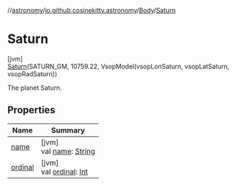 //[astronomy](../../../../index.md)/[io.github.cosinekitty.astronomy](../../index.md)/[Body](../index.md)/[Saturn](index.md)

# Saturn

[jvm]\
[Saturn](index.md)(SATURN_GM, 10759.22, VsopModel(vsopLonSaturn, vsopLatSaturn, vsopRadSaturn))

The planet Saturn.

## Properties

| Name | Summary |
|---|---|
| [name](../../-node-event-kind/-invalid/index.md#-372974862%2FProperties%2F-1216412040) | [jvm]<br>val [name](../../-node-event-kind/-invalid/index.md#-372974862%2FProperties%2F-1216412040): [String](https://kotlinlang.org/api/latest/jvm/stdlib/kotlin/-string/index.html) |
| [ordinal](../../-node-event-kind/-invalid/index.md#-739389684%2FProperties%2F-1216412040) | [jvm]<br>val [ordinal](../../-node-event-kind/-invalid/index.md#-739389684%2FProperties%2F-1216412040): [Int](https://kotlinlang.org/api/latest/jvm/stdlib/kotlin/-int/index.html) |
